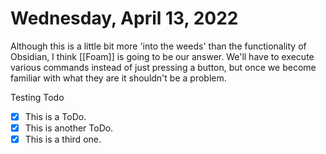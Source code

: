 # Wednesday, April 13, 2022
Although this is a little bit more 'into the weeds' than the functionality of Obsidian, I think [[Foam]] is going to be our answer. We'll have to execute various commands instead of just pressing a button, but once we become familiar with what they are it shouldn't be a problem.

Testing Todo
- [x] This is a ToDo.
- [x] This is another ToDo.
- [x] This is a third one.